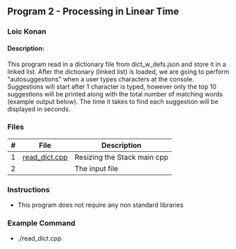 ## Program 2 - Processing in Linear Time
### Loic Konan
#### Description:
This program read in a dictionary file from dict_w_defs.json and store it in a linked list.
After the dictionary (linked list) is loaded, we are going to perform "autosuggestions" when a user types characters at the console.
Suggestions will start after 1 character is typed, however only the top 10 suggestions will be printed along with the total number of matching words (example output below).
The time it takes to find each suggestion will be displayed in seconds.

### Files

|   #   | File                           | Description                 |
| :---: | ------------------------------ | --------------------------- |
|   1   | [read_dict.cpp](read_dict.cpp) | Resizing the Stack main cpp |
|   2   | []()                           | The input file              |


### Instructions

- This program does not require any non standard libraries

### Example Command

- ./read_dict.cpp